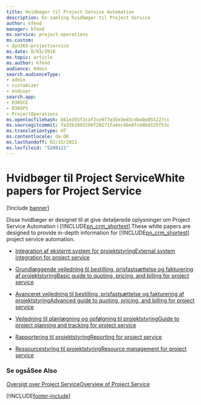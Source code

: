 ```yaml
---
title: Hvidbøger til Project Service Automation
description: En samling hvidbøger til Project Service
author: kfend
manager: kfend
ms.service: project-operations
ms.custom:
- dyn365-projectservice
ms.date: 8/03/2018
ms.topic: article
ms.author: kfend
audience: Admin
search.audienceType:
- admin
- customizer
- enduser
search.app:
- D365CE
- D365PS
- ProjectOperations
ms.openlocfilehash: b61e355f2caf2ce977e35e3ed3cdba0e855227cc
ms.sourcegitcommit: fa32b1893286f20271fa4ec4be8fc68bd135f53c
ms.translationtype: HT
ms.contentlocale: da-DK
ms.lasthandoff: 02/15/2021
ms.locfileid: "5280121"
---
```

# <a name="white-papers-for-project-service"></a><span data-ttu-id="1d654-103">Hvidbøger til Project Service</span><span class="sxs-lookup"><span data-stu-id="1d654-103">White papers for Project Service</span></span>

[!include [banner](../includes/psa-now-project-operations.md)]

<span data-ttu-id="1d654-104">Disse hvidbøger er designet til at give detaljerede oplysninger om Project Service Automation i [!INCLUDE[pn_crm_shortest](../includes/pn-crm-shortest.md)].</span><span class="sxs-lookup"><span data-stu-id="1d654-104">These white papers are designed to provide in-depth information for [!INCLUDE[pn_crm_shortest](../includes/pn-crm-shortest.md)] project service automation.</span></span>

-   [<span data-ttu-id="1d654-105">Integration af eksternt system for projektstyring</span><span class="sxs-lookup"><span data-stu-id="1d654-105">External system integration for project service</span></span>](https://go.microsoft.com/fwlink/?LinkId=825445)

-   [<span data-ttu-id="1d654-106">Grundlæggende vejledning til bestilling, prisfastsættelse og fakturering af projektstyring</span><span class="sxs-lookup"><span data-stu-id="1d654-106">Basic guide to quoting, pricing, and billing for project service</span></span>](https://go.microsoft.com/fwlink/?LinkId=825241)

-   [<span data-ttu-id="1d654-107">Avanceret vejledning til bestilling, prisfastsættelse og fakturering af projektstyring</span><span class="sxs-lookup"><span data-stu-id="1d654-107">Advanced guide to quoting, pricing, and billing for project service</span></span>](https://go.microsoft.com/fwlink/?LinkId=825242)

-   [<span data-ttu-id="1d654-108">Vejledning til planlægning og opfølgning til projektstyring</span><span class="sxs-lookup"><span data-stu-id="1d654-108">Guide to project planning and tracking for project service</span></span>](https://go.microsoft.com/fwlink/?LinkId=825243)

-   [<span data-ttu-id="1d654-109">Rapportering til projektstyring</span><span class="sxs-lookup"><span data-stu-id="1d654-109">Reporting for project service</span></span>](https://go.microsoft.com/fwlink/?LinkId=825446)

-   [<span data-ttu-id="1d654-110">Ressourcestyring til projektstyring</span><span class="sxs-lookup"><span data-stu-id="1d654-110">Resource management for project service</span></span>](https://go.microsoft.com/fwlink/?LinkId=825244)

### <a name="see-also"></a><span data-ttu-id="1d654-111">Se også</span><span class="sxs-lookup"><span data-stu-id="1d654-111">See Also</span></span>
 [<span data-ttu-id="1d654-112">Oversigt over Project Service</span><span class="sxs-lookup"><span data-stu-id="1d654-112">Overview of Project Service</span></span>](../psa/overview.md)


[!INCLUDE[footer-include](../includes/footer-banner.md)]